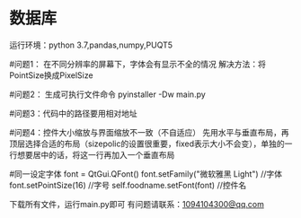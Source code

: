 # 数据库
运行环境：python 3.7,pandas,numpy,PUQT5

#问题1：
在不同分辨率的屏幕下，字体会有显示不全的情况
解决方法：将PointSize换成PixelSize

#问题2：
生成可执行文件命令
pyinstaller -Dw main.py

#问题3：代码中的路径要用相对地址

#问题4：控件大小缩放与界面缩放不一致（不自适应）
先用水平与垂直布局，再顶层选择合适的布局（sizepolic的设置很重要，fixed表示大小不会变），单独的一行想要居中的话，将这一行再加入一个垂直布局

#同一设定字体
  font = QtGui.QFont()
  font.setFamily("微软雅黑 Light") //字体
  font.setPointSize(16) //字号
  self.foodname.setFont(font) //控件名

下载所有文件，运行main.py即可
有问题请联系：1094104300@qq.com
